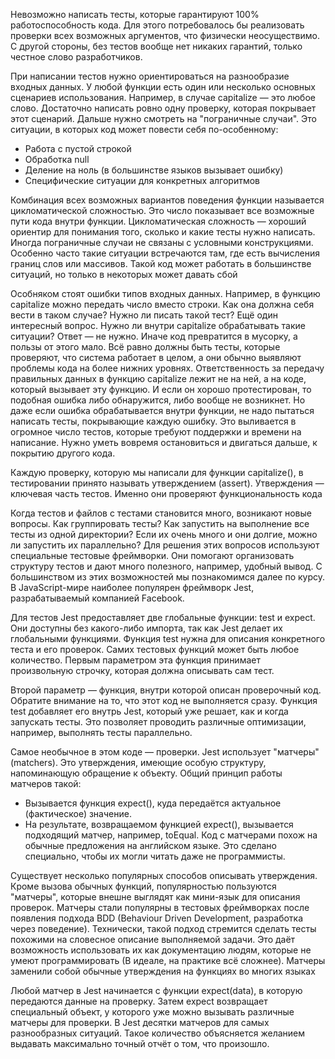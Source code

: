 Невозможно написать тесты, которые гарантируют 100% работоспособность кода. Для этого потребовалось бы реализовать проверки всех возможных аргументов, что физически неосуществимо. С другой стороны, без тестов вообще нет никаких гарантий, только честное слово разработчиков.

При написании тестов нужно ориентироваться на разнообразие входных данных. У любой функции есть один или несколько основных сценариев использования. Например, в случае capitalize — это любое слово. Достаточно написать ровно одну проверку, которая покрывает этот сценарий. Дальше нужно смотреть на "пограничные случаи". Это ситуации, в которых код может повести себя по-особенному:
* Работа с пустой строкой
* Обработка null
* Деление на ноль (в большинстве языков вызывает ошибку)
* Специфические ситуации для конкретных алгоритмов

Комбинация всех возможных вариантов поведения функции называется цикломатической сложностью. Это число показывает все возможные пути кода внутри функции. Цикломатическая сложность — хороший ориентир для понимания того, сколько и какие тесты нужно написать.
Иногда пограничные случаи не связаны с условными конструкциями. Особенно часто такие ситуации встречаются там, где есть вычисления границ слов или массивов. Такой код может работать в большинстве ситуаций, но только в некоторых может давать сбой

Особняком стоят ошибки типов входных данных. Например, в функцию capitalize можно передать число вместо строки. Как она должна себя вести в таком случае? Нужно ли писать такой тест?
Ещё один интересный вопрос. Нужно ли внутри capitalize обрабатывать такие ситуации? Ответ — не нужно. Иначе код превратится в мусорку, а пользы от этого мало. Всё равно должны быть тесты, которые проверяют, что система работает в целом, а они обычно выявляют проблемы кода на более нижних уровнях.
Ответственность за передачу правильных данных в функцию capitalize лежит не на ней, а на коде, который вызывает эту функцию. И если он хорошо протестирован, то подобная ошибка либо обнаружится, либо вообще не возникнет.
Но даже если ошибка обрабатывается внутри функции, не надо пытаться написать тесты, покрывающие каждую ошибку. Это выливается в огромное число тестов, которые требуют поддержки и времени на написание. Нужно уметь вовремя остановиться и двигаться дальше, к покрытию другого кода.

Каждую проверку, которую мы написали для функции capitalize(), в тестировании принято называть утверждением (assert). Утверждения — ключевая часть тестов. Именно они проверяют функциональность кода

Когда тестов и файлов с тестами становится много, возникают новые вопросы. Как группировать тесты? Как запустить на выполнение все тесты из одной директории? Если их очень много и они долгие, можно ли запустить их параллельно?
Для решения этих вопросов используют специальные тестовые фреймворки. Они помогают организовать структуру тестов и дают много полезного, например, удобный вывод. С большинством из этих возможностей мы познакомимся далее по курсу. В JavaScript-мире наиболее популярен фреймворк Jest, разрабатываемый компанией Facebook.

Для тестов Jest предоставляет две глобальные функции: test и expect. Они доступны без какого-либо импорта, так как Jest делает их глобальными функциями.
Функция test нужна для описания конкретного теста и его проверок. Самих тестовых функций может быть любое количество. Первым параметром эта функция принимает произвольную строчку, которая должна описывать сам тест.

Второй параметр — функция, внутри которой описан проверочный код. Обратите внимание на то, что этот код не выполняется сразу. Функция test добавляет его внутрь Jest, который уже решает, как и когда запускать тесты. Это позволяет проводить различные оптимизации, например, выполнять тесты параллельно.

Самое необычное в этом коде — проверки. Jest использует "матчеры" (matchers). Это утверждения, имеющие особую структуру, напоминающую обращение к объекту. Общий принцип работы матчеров такой:
* Вызывается функция expect(), куда передаётся актуальное (фактическое) значение.
* На результате, возвращаемом функцией expect(), вызывается подходящий матчер, например, toEqual.
Код с матчерами похож на обычные предложения на английском языке. Это сделано специально, чтобы их могли читать даже не программисты.

Существует несколько популярных способов описывать утверждения. Кроме вызова обычных функций, популярностью пользуются "матчеры", которые внешне выглядят как мини-язык для описания проверок.
Матчеры стали популярны в тестовых фреймворках после появления подхода BDD (Behaviour Driven Development, разработка через поведение). Технически, такой подход стремится сделать тесты похожими на словесное описание выполняемой задачи. Это даёт возможность использовать их как документацию людям, которые не умеют программировать (В идеале, на практике всё сложнее). Матчеры заменили собой обычные утверждения на функциях во многих языках

Любой матчер в Jest начинается с функции expect(data), в которую передаются данные на проверку. Затем expect возвращает специальный объект, у которого уже можно вызывать различные матчеры для проверки. В Jest десятки матчеров для самых разнообразных ситуаций. Такое количество объясняется желанием выдавать максимально точный отчёт о том, что произошло.

